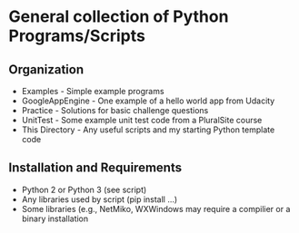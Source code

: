 # General collection of Python Programs/Scripts

## Organization
* Examples - Simple example programs
* GoogleAppEngine - One example of a hello world app from Udacity
* Practice - Solutions for basic challenge questions
* UnitTest - Some example unit test code from a PluralSite course
* This Directory - Any useful scripts and my starting Python template code

## Installation and Requirements
* Python 2 or Python 3 (see script)
* Any libraries used by script (pip install ...)
* Some libraries (e.g., NetMiko, WXWindows may require a compilier or a binary installation

